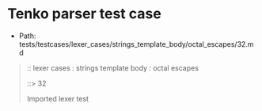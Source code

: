 # Tenko parser test case

- Path: tests/testcases/lexer_cases/strings_template_body/octal_escapes/32.md

> :: lexer cases : strings template body : octal escapes
>
> ::> 32
>
> Imported lexer test
>
> <template body> ZeroToThreeOctalDigit [lookahead @{x2209}@ OctalDigit] (end of string)

## Input

`````js
`${"-->"}\00${"<--"}`
`````

## Output

_Note: the whole output block is auto-generated. Manual changes will be overwritten!_

Below follow outputs in four parsing modes: sloppy mode, strict mode script goal, module goal, web compat mode (always sloppy).

Note that the output parts are auto-generated by the test runner to reflect actual result.

### Sloppy mode

Parsed with script goal and as if the code did not start with strict mode header.

`````
throws: Parser error!
  Template contained an illegal escape, these are only allowed in _tagged_ templates in >=ES2018

`${"-->"}\00${"<--"}`
        ^------- error
`````

### Strict mode

Parsed with script goal but as if it was starting with `"use strict"` at the top.

_Output same as sloppy mode._

### Module goal

Parsed with the module goal.

_Output same as sloppy mode._

### Web compat mode

Parsed in sloppy script mode but with the web compat flag enabled.

_Output same as sloppy mode._

